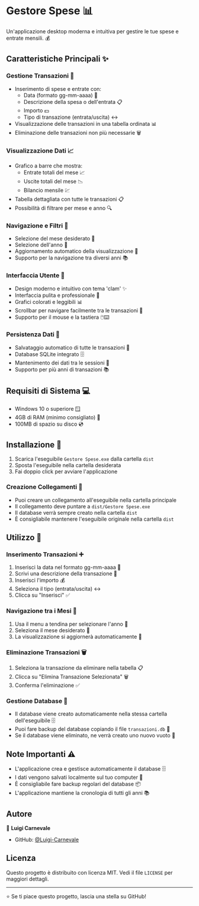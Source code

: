 # Gestore Spese 📊

Un'applicazione desktop moderna e intuitiva per gestire le tue spese e entrate mensili. 💰

## Caratteristiche Principali ✨

### Gestione Transazioni 📝
- Inserimento di spese e entrate con:
  - Data (formato gg-mm-aaaa) 📅
  - Descrizione della spesa o dell'entrata 📋
  - Importo 💵
  - Tipo di transazione (entrata/uscita) ↔️
- Visualizzazione delle transazioni in una tabella ordinata 📊
- Eliminazione delle transazioni non più necessarie 🗑️

### Visualizzazione Dati 📈
- Grafico a barre che mostra:
  - Entrate totali del mese 📈
  - Uscite totali del mese 📉
  - Bilancio mensile 💹
- Tabella dettagliata con tutte le transazioni 📋
- Possibilità di filtrare per mese e anno 🔍

### Navigazione e Filtri 🔄
- Selezione del mese desiderato 📅
- Selezione dell'anno 📆
- Aggiornamento automatico della visualizzazione 🔄
- Supporto per la navigazione tra diversi anni 📚

### Interfaccia Utente 🎨
- Design moderno e intuitivo con tema 'clam' ✨
- Interfaccia pulita e professionale 🎯
- Grafici colorati e leggibili 📊
- Scrollbar per navigare facilmente tra le transazioni 📜
- Supporto per il mouse e la tastiera 🖱️⌨️

### Persistenza Dati 💾
- Salvataggio automatico di tutte le transazioni 💾
- Database SQLite integrato 🗄️
- Mantenimento dei dati tra le sessioni 🔄
- Supporto per più anni di transazioni 📚

## Requisiti di Sistema 💻
- Windows 10 o superiore 🪟
- 4GB di RAM (minimo consigliato) 💾
- 100MB di spazio su disco 💿

## Installazione 🚀
1. Scarica l'eseguibile `Gestore Spese.exe` dalla cartella `dist`
2. Sposta l'eseguibile nella cartella desiderata
3. Fai doppio click per avviare l'applicazione

### Creazione Collegamenti 🔗
- Puoi creare un collegamento all'eseguibile nella cartella principale
- Il collegamento deve puntare a `dist/Gestore Spese.exe`
- Il database verrà sempre creato nella cartella `dist`
- È consigliabile mantenere l'eseguibile originale nella cartella `dist`

## Utilizzo 📱

### Inserimento Transazioni ➕
1. Inserisci la data nel formato gg-mm-aaaa 📅
2. Scrivi una descrizione della transazione 📝
3. Inserisci l'importo 💰
4. Seleziona il tipo (entrata/uscita) ↔️
5. Clicca su "Inserisci" ✅

### Navigazione tra i Mesi 🔄
1. Usa il menu a tendina per selezionare l'anno 📅
2. Seleziona il mese desiderato 📆
3. La visualizzazione si aggiornerà automaticamente 🔄

### Eliminazione Transazioni 🗑️
1. Seleziona la transazione da eliminare nella tabella 📋
2. Clicca su "Elimina Transazione Selezionata" 🗑️
3. Conferma l'eliminazione ✅

### Gestione Database 💾
- Il database viene creato automaticamente nella stessa cartella dell'eseguibile 🗄️
- Puoi fare backup del database copiando il file `transazioni.db` 💾
- Se il database viene eliminato, ne verrà creato uno nuovo vuoto 🔄

## Note Importanti ⚠️
- L'applicazione crea e gestisce automaticamente il database 🗄️
- I dati vengono salvati localmente sul tuo computer 💾
- È consigliabile fare backup regolari del database 📦
- L'applicazione mantiene la cronologia di tutti gli anni 📚


## Autore
👤 **Luigi Carnevale**
- GitHub: [@Luigi-Carnevale](https://github.com/Luigi-Carnevale)

## Licenza
Questo progetto è distribuito con licenza MIT. Vedi il file `LICENSE` per maggiori dettagli.

---
⭐️ Se ti piace questo progetto, lascia una stella su GitHub! 